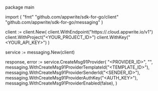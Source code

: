 package main

import (
    "fmt"
    "github.com/appwrite/sdk-for-go/client"
    "github.com/appwrite/sdk-for-go/messaging"
)

client := client.New(
    client.WithEndpoint("https://<REGION>.cloud.appwrite.io/v1")
    client.WithProject("<YOUR_PROJECT_ID>")
    client.WithKey("<YOUR_API_KEY>")
)

service := messaging.New(client)

response, error := service.CreateMsg91Provider(
    "<PROVIDER_ID>",
    "<NAME>",
    messaging.WithCreateMsg91ProviderTemplateId("<TEMPLATE_ID>"),
    messaging.WithCreateMsg91ProviderSenderId("<SENDER_ID>"),
    messaging.WithCreateMsg91ProviderAuthKey("<AUTH_KEY>"),
    messaging.WithCreateMsg91ProviderEnabled(false),
)
